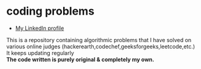 # coding problems
* [My LinkedIn profile](https://linkedin.com/in/humaid-kidwai-aa6aab14a/)

This is a repository containing algorithmic problems that I have solved on various online judges (hackerearth,codechef,geeksforgeeks,leetcode,etc.)
It keeps updating regularly
<br/>
**The code written is purely original & completely my own.**
